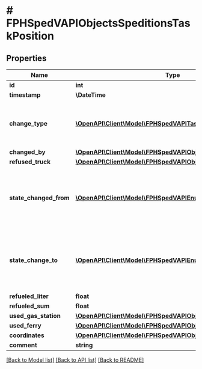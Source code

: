 # # FPHSpedVAPIObjectsSpeditionsTaskPosition

## Properties

Name | Type | Description | Notes
------------ | ------------- | ------------- | -------------
**id** | **int** |  |
**timestamp** | **\DateTime** |  |
**change_type** | [**\OpenAPI\Client\Model\FPHSpedVAPITaskPositionType**](FPHSpedVAPITaskPositionType.md) | 0 &#x3D; StateChange  1 &#x3D; RefusedTruckInfo  2 &#x3D; Refueled  3 &#x3D; FerryUsed  -1 &#x3D; NotSet | [readonly]
**changed_by** | [**\OpenAPI\Client\Model\FPHSpedVAPIObjectsUsersUser**](FPHSpedVAPIObjectsUsersUser.md) |  |
**refused_truck** | [**\OpenAPI\Client\Model\FPHSpedVAPIObjectsSpeditionsTruck**](FPHSpedVAPIObjectsSpeditionsTruck.md) |  |
**state_changed_from** | [**\OpenAPI\Client\Model\FPHSpedVAPIEnumsETSTaskState**](FPHSpedVAPIEnumsETSTaskState.md) | 0 &#x3D; InDrive  1 &#x3D; Done  2 &#x3D; Settled  3 &#x3D; Fail  4 &#x3D; AdminCheck  5 &#x3D; Paused  6 &#x3D; Cancelled  7 &#x3D; Invalid  -1 &#x3D; NotAvaliable |
**state_change_to** | [**\OpenAPI\Client\Model\FPHSpedVAPIEnumsETSTaskState**](FPHSpedVAPIEnumsETSTaskState.md) | 0 &#x3D; InDrive  1 &#x3D; Done  2 &#x3D; Settled  3 &#x3D; Fail  4 &#x3D; AdminCheck  5 &#x3D; Paused  6 &#x3D; Cancelled  7 &#x3D; Invalid  -1 &#x3D; NotAvaliable |
**refueled_liter** | **float** |  |
**refueled_sum** | **float** |  |
**used_gas_station** | [**\OpenAPI\Client\Model\FPHSpedVAPIObjectsMapsGasStation**](FPHSpedVAPIObjectsMapsGasStation.md) |  | [readonly]
**used_ferry** | [**\OpenAPI\Client\Model\FPHSpedVAPIObjectsMapsFerry**](FPHSpedVAPIObjectsMapsFerry.md) |  | [readonly]
**coordinates** | [**\OpenAPI\Client\Model\FPHSpedVAPIObjectsTelemetryETSVektor**](FPHSpedVAPIObjectsTelemetryETSVektor.md) |  |
**comment** | **string** |  |

[[Back to Model list]](../../README.md#models) [[Back to API list]](../../README.md#endpoints) [[Back to README]](../../README.md)
